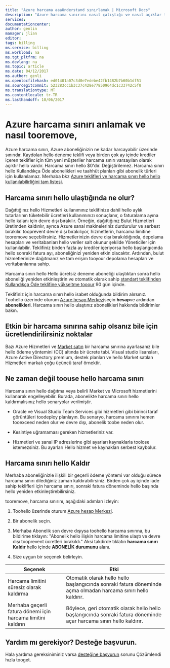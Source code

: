 ```yaml
---
title: "Azure harcama aaaUnderstand sınırlamak | Microsoft Docs"
description: "Azure harcama sınırını nasıl çalıştığı ve nasıl açıklar tooremove,"
services: 
documentationcenter: 
author: genlin
manager: jlian
editor: 
tags: billing
ms.service: billing
ms.workload: na
ms.tgt_pltfrm: na
ms.devlang: na
ms.topic: article
ms.date: 04/12/2017
ms.author: genli
ms.openlocfilehash: ed01401a07c3d0e7edebe42fb1482b7b60b1df51
ms.sourcegitcommit: 523283cc1b3c37c428e77850964dc1c33742c5f0
ms.translationtype: MT
ms.contentlocale: tr-TR
ms.lasthandoff: 10/06/2017
---
```

# <a name="understand-azure-spending-limit-and-how-tooremove-it"></a>Azure harcama sınırı anlamak ve nasıl tooremove,

Azure harcama sınırı, Azure aboneliğinizin ne kadar harcayabilir üzerinde sınırıdır. Kaydolan hello deneme teklifi veya birden çok ay içinde krediler içeren teklifler için tüm yeni müşteriler harcama sınırı varsayılan olarak açıktır hello vardır. Harcama sınırı hello $0'dır. Değiştirilemez. Harcama sınırı hello Kullandıkça Öde abonelikleri ve taahhüt planları gibi abonelik türleri için kullanılamaz. Merhaba bkz [Azure teklifleri ve harcama sınırı hello hello kullanılabilirliğini tam listesi](https://azure.microsoft.com/support/legal/offer-details/).

## <a name="what-happens-when-i-reach-hello-spending-limit"></a>Harcama sınırı hello ulaştığında ne olur?

Dağıttığınız hello Hizmetleri kullanımınız teklifinize dahil hello aylık tutarlarının tüketebilir ücretleri kullanımınızı sonuçlanır, o faturalama ayına hello kalanı için devre dışı bırakılır. Örneğin, dağıttığınız Bulut Hizmetleri üretimden kaldırılır, ayrıca Azure sanal makineleriniz durdurulur ve serbest bırakılır. tooprevent devre dışı bırakılıyor, hizmetlerin, harcama limitine tooremove seçebilirsiniz. Hizmetlerinizin devre dışı bırakıldığında, depolama hesapları ve veritabanları hello veriler salt okunur şekilde Yöneticiler için kullanılabilir. Teklifiniz birden fazla ay krediler içeriyorsa hello başlangıcında hello sonraki fatura ayı, aboneliğinizi yeniden etkin olacaktır. Ardından, bulut hizmetlerinize dağıtmanız ve tam erişim tooyour depolama hesapları ve veritabanlarına sahip.

Harcama sınırı hello Hello ücretsiz deneme aboneliği ulaştıktan sonra hello aboneliği yeniden etkinleştirin ve otomatik olarak sahip [standart teklifinden Kullandıkça Öde teklifine yükseltme tooour](billing-upgrade-azure-subscription.md) 90 gün içinde.

Teklifiniz için harcama sınırı hello isabet olduğunda bildirim alırsınız. Toohello üzerinde oturum [Azure hesap Merkezi](https://account.windowsazure.com)seçin **hesap**ve ardından **abonelikleri**. Harcama sınırı hello ulaştınız abonelikleri hakkında bildirimler bakın.

## <a name="things-you-are-charged-for-even-if-you-have-a-spending-limit-enabled"></a>Etkin bir harcama sınırına sahip olsanız bile için ücretlendirilirsiniz noktalar

Bazı Azure Hizmetleri ve [Market satın](https://azure.microsoft.com/marketplace/) bir harcama sınırına ayarlasanız bile hello ödeme yöntemini (CC) altında bir ücrete tabi. Visual studio lisansları, Azure Active Directory premium, destek planları ve hello Market satılan Hizmetleri markalı çoğu üçüncü taraf örnektir.


## <a name="when-not-toouse-hello-spending-limit"></a>Ne zaman değil toouse hello harcama sınırı

Harcama sınırı hello dağıtma veya belirli Market ve Microsoft hizmetlerini kullanarak engelleyebilir. Burada, abonelikte harcama sınırı hello kaldırmalısınız hello senaryolar verilmiştir.

- Oracle ve Visual Studio Team Services gibi hizmetleri gibi birinci taraf görüntüleri toodeploy planlayın. Bu senaryo, harcama sınırını hemen tooexceed neden olur ve devre dışı, abonelik toobe neden olur.

- Kesintiye uğramaması gereken hizmetleriniz var.

- Hizmetleri ve sanal IP adreslerine gibi ayarları kaynaklarla toolose istemezsiniz. Bu ayarları Hello hizmet ve kaynakları serbest kaybolur.


## <a name="remove-hello-spending-limit"></a>Harcama sınırı hello Kaldır

Merhaba aboneliğinizle ilişkili bir geçerli ödeme yöntemi var olduğu sürece harcama sınırı dilediğiniz zaman kaldırabilirsiniz. Birden çok ay içinde iade sahip teklifleri için harcama sınırı, sonraki fatura döneminde hello başında hello yeniden etkinleştirebilirsiniz.

tooremove, harcama sınırını, aşağıdaki adımları izleyin:

1. Toohello üzerinde oturum [Azure hesap Merkezi](https://account.windowsazure.com).

2. Bir abonelik seçin.

3. Merhaba Abonelik son devre dışıysa toohello harcama sınırına, bu bildirime tıklayın: "Abonelik hello ilişkin harcama limitine ulaştı ve devre dışı tooprevent ücretleri bırakıldı." Aksi takdirde tıklatın **harcama sınırı Kaldır** hello içinde **ABONELİK durumunu** alanı.

4. Size uygun bir seçenek belirleyin.

|Seçenek|Etki|
|-------|-----|
|Harcama limitini süresiz olarak kaldırma|Otomatik olarak hello hello başlangıcında sonraki fatura döneminde açma olmadan harcama sınırı hello kaldırır.|
|Merhaba geçerli fatura dönemi için harcama limitini kaldırın|Böylece, geri otomatik olarak hello hello başlangıcında sonraki fatura döneminde açar harcama sınırı hello kaldırır.|

## <a name="need-help-contact-support"></a>Yardım mı gerekiyor? Desteğe başvurun.
Hala yardıma gereksiniminiz varsa [desteğine başvurun](https://portal.azure.com/?#blade/Microsoft_Azure_Support/HelpAndSupportBlade) sorunu Çözümlendi hızla tooget.
